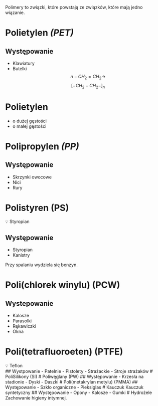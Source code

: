 Polimery to związki, które powstają ze związków, które mają jedno wiązanie.
# Polietylen *(PET)*
## Występowanie
- Klawiatury
- Butelki
$$ n-CH_2=CH_2 \rightarrow $$
$$ [-CH_2-CH_2-]_n $$
# Polietylen
- o dużej gęstości
- o małej gęstości
# Polipropylen *(PP)*

## Występowanie
- Skrzynki owocowe
- Nici
- Rury
# Polistyren (PS)

<aside> 💡 Styropian

</aside>

## Występowanie
- Styropian
- Kanistry

Przy spalaniu wydziela się benzyn.
# Poli(chlorek winylu) (PCW)
## Wystepowanie
- Kalosze
- Parasolki
- Rękawiczki
- Okna
# Poli(tetrafluoroeten) (PTFE)

<aside> 💡 Teflon

</aside>
## Wystpowanie
- Patelnie
- Pistolety
- Strażackie
- Stroje strażaków
# PoliSilikony (SI)
# Poliwęglany (PW)
## Występowanie
- Krzesła na stadionie
- Dyski
- Daszki
# Poli(metakrylan metylu) (PMMA)
## Występowanie
- Szkło organiczne
- Pleksiglas
# Kauczuk
Kauczuk syntetyczny
## Występowanie
- Opony
- Kalosze
- Gumki
# Hydrożele
Zachowanie higieny intymnej.